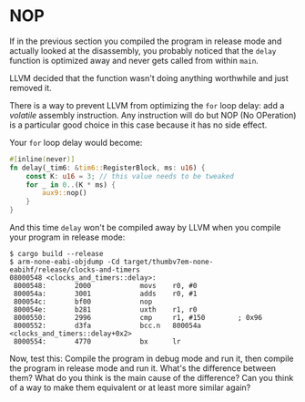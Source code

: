 # NOP

If in the previous section you compiled the program in release mode and actually looked at the
disassembly, you probably noticed that the `delay` function is optimized away and never gets called
from within `main`.

LLVM decided that the function wasn't doing anything worthwhile and just removed it.

There is a way to prevent LLVM from optimizing the `for` loop delay: add a *volatile* assembly
instruction. Any instruction will do but NOP (No OPeration) is a particular good choice in this case
because it has no side effect.

Your `for` loop delay would become:

``` rust
#[inline(never)]
fn delay(_tim6: &tim6::RegisterBlock, ms: u16) {
    const K: u16 = 3; // this value needs to be tweaked
    for _ in 0..(K * ms) {
        aux9::nop()
    }
}
```

And this time `delay` won't be compiled away by LLVM when you compile your program in release mode:

``` console
$ cargo build --release
$ arm-none-eabi-objdump -Cd target/thumbv7em-none-eabihf/release/clocks-and-timers
08000548 <clocks_and_timers::delay>:
 8000548:       2000            movs    r0, #0
 800054a:       3001            adds    r0, #1
 800054c:       bf00            nop
 800054e:       b281            uxth    r1, r0
 8000550:       2996            cmp     r1, #150        ; 0x96
 8000552:       d3fa            bcc.n   800054a <clocks_and_timers::delay+0x2>
 8000554:       4770            bx      lr
```

Now, test this: Compile the program in debug mode and run it, then compile the program in release
mode and run it. What's the difference between them? What do you think is the main cause of the
difference? Can you think of a way to make them equivalent or at least more similar again?
